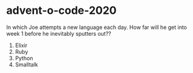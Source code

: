 # advent-o-code-2020

In which Joe attempts a new language each day. How far will he get into week 1 before he inevitably sputters out??

1. Elixir
2. Ruby
3. Python
4. Smalltalk
